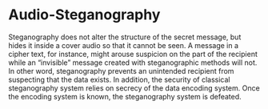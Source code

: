 # Audio-Steganography
  Steganography does not alter the structure of the secret message, but hides it inside a cover audio so that it cannot be seen. A message in a cipher text, for instance, might arouse suspicion on the part of the recipient while an “invisible” message created with steganographic methods will not. In other word, steganography prevents an unintended recipient from suspecting that the data exists. In addition, the security of classical steganography system relies on secrecy of the data encoding system. Once the encoding system is known, the steganography system is defeated.
